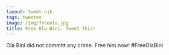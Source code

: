 ```yaml
---
layout: tweet.njk
tags: tweetes
image: /img/freeola.jpg
title: Free Ola Bini. Tweet This!
---
```

Ola Bini did not committ any crime. Free him now! #FreeOlaBini
